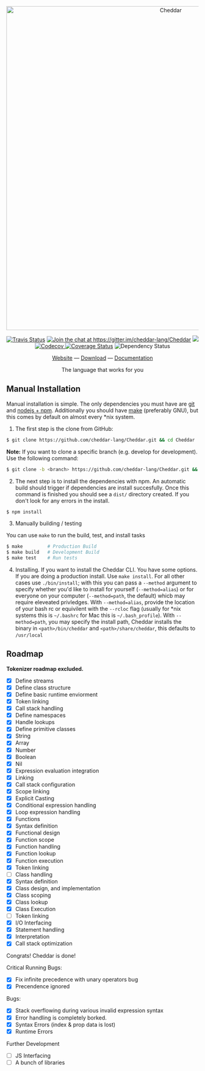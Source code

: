 <p align="center">
  <a href="https://github.com/vihanb/Cheddar">
    <img src="https://raw.githubusercontent.com/vihanb/Cheddar/master/misc/logo_wide.png" alt="Cheddar" width="846">
  </a>
</p>

<p align="center">
  <a href="https://travis-ci.org/cheddar-lang/Cheddar"><img alt="Travis Status" src="https://travis-ci.org/cheddar-lang/Cheddar.svg?branch=master"></a>
  <a href="https://gitter.im/cheddar-lang/Cheddar?utm_source=badge&utm_medium=badge&utm_campaign=pr-badge&utm_content=badge"><img alt="Join the chat at https://gitter.im/cheddar-lang/Cheddar" src="https://badges.gitter.im/cheddar-lang/Cheddar.svg"></a>
  <a href="https://codeclimate.com/github/cheddar-lang/Cheddar"><img src="https://codeclimate.com/github/cheddar-lang/Cheddar/badges/gpa.svg" /></a>
  <a href="https://codecov.io/gh/cheddar-lang/Cheddar">
    <img src="https://codecov.io/gh/cheddar-lang/Cheddar/branch/master/graph/badge.svg" alt="Codecov" />
  </a>
  <a href='https://coveralls.io/github/cheddar-lang/Cheddar?branch=tests'><img src='https://coveralls.io/repos/github/cheddar-lang/Cheddar/badge.svg?branch=tests' alt='Coverage Status' /></a>
  <img src='https://david-dm.org/cheddar-lang/Cheddar.svg' alt='Dependency Status' />
</p>

<p align="center">
  <p align="center">
    <a href="http://cheddar.vihan.org/">Website</a> &mdash;
    <a href="http://cheddar.vihan.org/#download">Download</a> &mdash;
    <a href="http://docs.cheddar.vihan.org/">Documentation</a>
  </p>
  <p align="center">
    The language that works for you
  </p>
</p>

## Manual Installation

Manual installation is simple. The only dependencies you must have are [git](https://git-scm.com) and [nodejs + npm](https://nodejs.org/en/). Additionally you should have [make](https://www.gnu.org/software/make/) (preferably GNU), but this comes by default on almost every *nix system.

1. The first step is the clone from GitHub:

```bash
$ git clone https://github.com/cheddar-lang/Cheddar.git && cd Cheddar
```

**Note:** If you want to clone a specific branch (e.g. develop for development). Use the following command:

```bash
$ git clone -b <branch> https://github.com/cheddar-lang/Cheddar.git && cd Cheddar
```

2. The next step is to install the dependencies with npm. An automatic build should trigger if dependencies are install succesfully. Once this command is finished you should see a `dist/` directory created. If you don't look for any errors in the install.

```bash
$ npm install
```

3. Manually building / testing

You can use `make` to run the build, test, and install tasks
```bash
$ make         # Production Build
$ make build   # Development Build
$ make test    # Run tests
```

 4. Installing. If you want to install the Cheddar CLI. You have some options. If you are doing a production install. Use `make install`. For all other cases use `./bin/install`; with this you can pass a `--method` argument to specify whether you'd like to install for yourself (`--method=alias`) or for everyone on your computer (`--method=path`, the default) whicb may require eleveated privledges. With `--method=alias`, provide the location of your bash rc or equivilent with the `--rcloc` flag (usually for *nix systems this is `~/.bashrc` for Mac this is `~/.bash_profile`). With `--method=path`, you may specify the install path, Cheddar installs the binary in `<path>/bin/cheddar` and `<path>/share/cheddar`, this defaults to `/usr/local`

## Roadmap

**Tokenizer roadmap excluded.**

 - [x] Define streams
 - [x] Define class structure
 - [x] Define basic runtime enviorment
 - [x] Token linking
 - [x] Call stack handling
 - [x] Define namespaces
 - [x] Handle lookups
 - [x] Define primitive classes
  - [x] String
  - [x] Array
  - [x] Number
  - [x] Boolean
  - [x] Nil
 - [x] Expression evaluation integration
  - [x] Linking
  - [x] Call stack configuration
  - [x] Scope linking
  - [x] Explicit Casting
 - [x] Conditional expression handling
 - [x] Loop expression handling
 - [x] Functions
  - [x] Syntax definition
  - [x] Functional design
  - [x] Function scope
  - [x] Function handling
  - [x] Function lookup
  - [x] Function execution
  - [x] Token linking
 - [ ] Class handling
  - [x] Syntax definition
  - [x] Class design, and implementation
  - [x] Class scoping
  - [x] Class lookup
  - [x] Class Execution
  - [ ] Token linking
 - [x] I/O Interfacing
 - [x] Statement handling
 - [x] Interpretation
 - [x] Call stack optimization

Congrats! Cheddar is done!

Critical Running Bugs:

 - [x] Fix infinite precedence with unary operators bug
 - [x] Precendence ignored

Bugs:

 - [x] Stack overflowing during various invalid expression syntax
 - [x] Error handling is completely borked.
  - [x] Syntax Errors (index & prop data is lost)
  - [x] Runtime Errors

Further Development

 - [ ] JS Interfacing
 - [ ] A bunch of libraries
